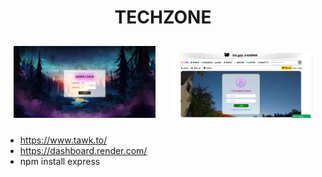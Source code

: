 <div align="center" size="30">

# TECHZONE
  
</div>

<p align="center">
  <img src="docs/Picture1.png" alt="1" width="45%" style="margin:10px;">
  <img src="docs/Picture2.png" alt="2" width="45%" style="margin:10px;">
</p>

- https://www.tawk.to/
- https://dashboard.render.com/
- npm install express
